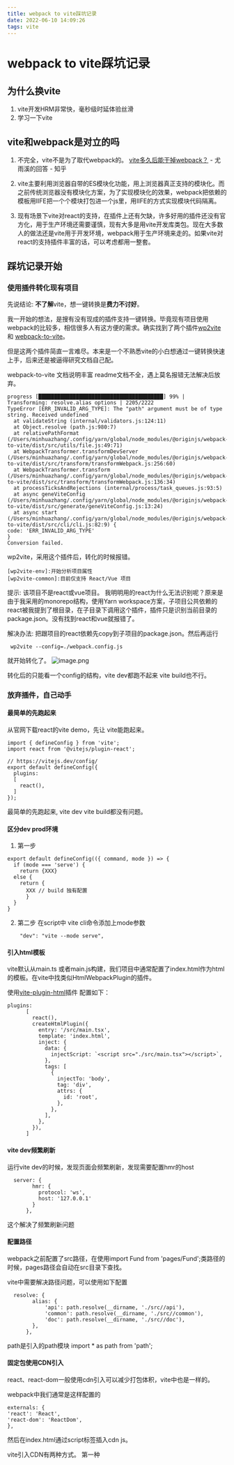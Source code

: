 ```yaml
---
title: webpack to vite踩坑记录
date: 2022-06-10 14:09:26
tags: vite
---
```

# webpack to vite踩坑记录

## 为什么换vite
1. vite开发HRM非常快，毫秒级时延体验丝滑
2. 学习一下vite

## vite和webpack是对立的吗
1. 不完全，vite不是为了取代webpack的。
[vite多久后能干掉webpack？](https://www.zhihu.com/question/477139054/answer/2156019180) - 尤雨溪的回答 - 知乎

2. vite主要利用浏览器自带的ES模块化功能，用上浏览器真正支持的模块化。而之前传统浏览器没有模块化方案，为了实现模块化的效果，webpack把依赖的模板用IIFE把一个个模块打包进一个js里，用IIFE的方式实现模块代码隔离。

3. 现有场景下vite对react的支持，在插件上还有欠缺，许多好用的插件还没有官方化，用于生产环境还需要谨慎，现有大多是用vite开发库类包。现在大多数人的做法还是vite用于开发环境，webpack用于生产环境来走的。如果vite对react的支持插件丰富的话，可以考虑都用一整套。

## 踩坑记录开始

### 使用插件转化现有项目
  先说结论: **不了解**vite，想一键转换是**费力不讨好**。

  我一开始的想法，是搜有没有现成的插件支持一键转换。毕竟现有项目使用webpack的比较多，相信很多人有这方便的需求。确实找到了两个插件[wp2vite](https://github.com/tnfe/wp2vite) 和 [webpack-to-vite](https://github.com/originjs/webpack-to-vite)。

  但是这两个插件简直一言难尽。本来是一个不熟悉vite的小白想通过一键转换快速上手，后来还是被逼得研究文档自己配。

  webpack-to-vite 文档说明丰富 readme文档不全，遇上莫名报错无法解决后放弃。

  ```
  progress [████████████████████████████████████████] 99% | Transforming: resolve.alias options | 2205/2222
TypeError [ERR_INVALID_ARG_TYPE]: The "path" argument must be of type string. Received undefined
    at validateString (internal/validators.js:124:11)
    at Object.resolve (path.js:980:7)
    at relativePathFormat (/Users/minhuazhang/.config/yarn/global/node_modules/@originjs/webpack-to-vite/dist/src/utils/file.js:49:71)
    at WebpackTransformer.transformDevServer (/Users/minhuazhang/.config/yarn/global/node_modules/@originjs/webpack-to-vite/dist/src/transform/transformWebpack.js:256:60)
    at WebpackTransformer.transform (/Users/minhuazhang/.config/yarn/global/node_modules/@originjs/webpack-to-vite/dist/src/transform/transformWebpack.js:136:34)
    at processTicksAndRejections (internal/process/task_queues.js:93:5)
    at async geneViteConfig (/Users/minhuazhang/.config/yarn/global/node_modules/@originjs/webpack-to-vite/dist/src/generate/geneViteConfig.js:13:24)
    at async start (/Users/minhuazhang/.config/yarn/global/node_modules/@originjs/webpack-to-vite/dist/src/cli/cli.js:82:9) {
  code: 'ERR_INVALID_ARG_TYPE'
}
Conversion failed.
```

  wp2vite，采用这个插件后，转化的时候报错。
  ```
  [wp2vite-env]:开始分析项目属性
  [wp2vite-common]:目前仅支持 React/Vue 项目
  ```  
  提示: 该项目不是react或vue项目。 我明明用的react为什么无法识别呢？原来是由于我采用的monorepo结构，使用Yarn workspace方案，子项目公共依赖的react被我提到了根目录，在子目录下调用这个插件，插件只是识别当前目录的package.json。没有找到react和vue就报错了。

  解决办法: 把跟项目的react依赖先copy到子项目的package.json。然后再运行
  ```
   wp2vite --config=./webpack.config.js
  ```
  就开始转化了。
  ![image.png](https://s2.loli.net/2022/06/10/T1QmjLN5SfeC2kh.png)

  转化后的只能看一个config的结构，vite dev都跑不起来 vite build也不行。

  ### 放弃插件，自己动手

  #### 最简单的先跑起来
  从官网下载react的vite demo，先让 vite能跑起来。
```
import { defineConfig } from 'vite';
import react from '@vitejs/plugin-react';

// https://vitejs.dev/config/
export default defineConfig({
  plugins: 
  [
    react(),
  ]
});
```
最简单的先跑起来, vite dev vite build都没有问题。
#### 区分dev prod环境
1. 第一步
```
export default defineConfig(({ command, mode }) => {
  if (mode === 'serve') {
    return {XXX}
  else {
    return {
      XXX // build 独有配置
      }
  }
}
```
2. 第二步
在script中 vite cli命令添加上mode参数
```
	"dev": "vite --mode serve",
```

#### 引入html模板

vite默认从main.ts 或者main.js构建，我们项目中通常配置了index.html作为html的模板。在vite中找类似HtmlWebpackPlugin的插件。

使用[vite-plugin-html](https://github.com/vbenjs/vite-plugin-html)插件
配置如下：
```
plugins:
      [
        react(),
        createHtmlPlugin({
          entry: '/src/main.tsx',
          template: 'index.html',
          inject: {
            data: {
              injectScript: `<script src="./src/main.tsx"></script>`,
            },
            tags: [
              {
                injectTo: 'body',
                tag: 'div',
                attrs: {
                  id: 'root',
                },
              },
            ],
          },
        }),
      ]
```

#### vite dev频繁刷新

运行vite dev的时候，发现页面会频繁刷新，发现需要配置hmr的host
```
  server: {
        hmr: {
          protocol: 'ws',
          host: '127.0.0.1'
        }
      },
```
这个解决了频繁刷新问题

#### 配置路径
  webpack之前配置了src路径，在使用import Fund from 'pages/Fund';类路径的时候，pages路径会自动在src目录下查找。

  vite中需要解决路径问题，可以使用如下配置
```
  resolve: {
        alias: {
            'api': path.resolve(__dirname, './src//api'),
            'common': path.resolve(__dirname, './src//common'),
            'doc': path.resolve(__dirname, './src//doc'),
        },
      },
```
path是引入的path模块 import * as path from 'path';

#### 固定包使用CDN引入
  react、react-dom一般使用cdn引入可以减少打包体积，vite中也是一样的。

  webpack中我们通常是这样配置的
  ```
  externals: {
  'react': 'React',
  'react-dom': 'ReactDom',
},
  ```
  然后在index.html通过script标签插入cdn js。

 vite引入CDN有两种方式。
 第一种
 